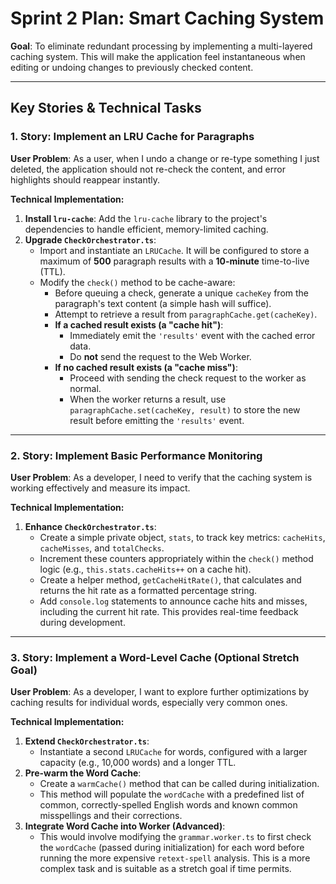 # Sprint 2 Plan: Smart Caching System

**Goal**: To eliminate redundant processing by implementing a multi-layered caching system. This will make the application feel instantaneous when editing or undoing changes to previously checked content.

---

## Key Stories & Technical Tasks

### 1. Story: Implement an LRU Cache for Paragraphs

**User Problem**: As a user, when I undo a change or re-type something I just deleted, the application should not re-check the content, and error highlights should reappear instantly.

**Technical Implementation:**

1.  **Install `lru-cache`**: Add the `lru-cache` library to the project's dependencies to handle efficient, memory-limited caching.
2.  **Upgrade `CheckOrchestrator.ts`**:
    *   Import and instantiate an `LRUCache`. It will be configured to store a maximum of **500** paragraph results with a **10-minute** time-to-live (TTL).
    *   Modify the `check()` method to be cache-aware:
        *   Before queuing a check, generate a unique `cacheKey` from the paragraph's text content (a simple hash will suffice).
        *   Attempt to retrieve a result from `paragraphCache.get(cacheKey)`.
        *   **If a cached result exists (a "cache hit")**:
            *   Immediately emit the `'results'` event with the cached error data.
            *   Do **not** send the request to the Web Worker.
        *   **If no cached result exists (a "cache miss")**:
            *   Proceed with sending the check request to the worker as normal.
            *   When the worker returns a result, use `paragraphCache.set(cacheKey, result)` to store the new result before emitting the `'results'` event.

---

### 2. Story: Implement Basic Performance Monitoring

**User Problem**: As a developer, I need to verify that the caching system is working effectively and measure its impact.

**Technical Implementation:**

1.  **Enhance `CheckOrchestrator.ts`**:
    *   Create a simple private object, `stats`, to track key metrics: `cacheHits`, `cacheMisses`, and `totalChecks`.
    *   Increment these counters appropriately within the `check()` method logic (e.g., `this.stats.cacheHits++` on a cache hit).
    *   Create a helper method, `getCacheHitRate()`, that calculates and returns the hit rate as a formatted percentage string.
    *   Add `console.log` statements to announce cache hits and misses, including the current hit rate. This provides real-time feedback during development.

---

### 3. Story: Implement a Word-Level Cache (Optional Stretch Goal)

**User Problem**: As a developer, I want to explore further optimizations by caching results for individual words, especially very common ones.

**Technical Implementation:**

1.  **Extend `CheckOrchestrator.ts`**:
    *   Instantiate a second `LRUCache` for words, configured with a larger capacity (e.g., 10,000 words) and a longer TTL.
2.  **Pre-warm the Word Cache**:
    *   Create a `warmCache()` method that can be called during initialization.
    *   This method will populate the `wordCache` with a predefined list of common, correctly-spelled English words and known common misspellings and their corrections.
3.  **Integrate Word Cache into Worker (Advanced)**:
    *   This would involve modifying the `grammar.worker.ts` to first check the `wordCache` (passed during initialization) for each word before running the more expensive `retext-spell` analysis. This is a more complex task and is suitable as a stretch goal if time permits. 